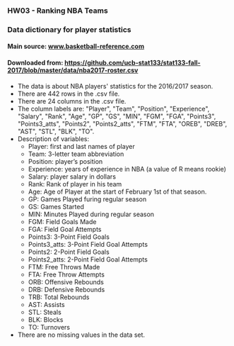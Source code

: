 ### HW03 - Ranking NBA Teams
### Data dictionary for player statistics

#### Main source: www.basketball-reference.com
#### Downloaded from: https://github.com/ucb-stat133/stat133-fall-2017/blob/master/data/nba2017-roster.csv

* The data is about NBA players' statistics for the 2016/2017 season.
* There are 442 rows in the .csv file.
* There are 24 columns in the .csv file.
* The column labels are: "Player", "Team", "Position", "Experience", "Salary", "Rank", "Age", "GP", "GS", "MIN", "FGM", "FGA", "Points3", "Points3_atts", "Points2", "Points2_atts", "FTM", "FTA", "OREB", "DREB", "AST", "STL", "BLK", "TO".
* Description of variables:
    - Player: first and last names of player
    - Team: 3-letter team abbreviation
    - Position: player’s position
    - Experience: years of experience in NBA (a value of R means rookie)
    - Salary: player salary in dollars
    - Rank: Rank of player in his team
    - Age: Age of Player at the start of February 1st of that season.
    - GP: Games Played furing regular season
    - GS: Games Started
    - MIN: Minutes Played during regular season
    - FGM: Field Goals Made
    - FGA: Field Goal Attempts
    - Points3: 3-Point Field Goals
    - Points3_atts: 3-Point Field Goal Attempts
    - Points2: 2-Point Field Goals
    - Points2_atts: 2-Point Field Goal Attempts
    - FTM: Free Throws Made
    - FTA: Free Throw Attempts
    - ORB: Offensive Rebounds
    - DRB: Defensive Rebounds
    - TRB: Total Rebounds
    - AST: Assists
    - STL: Steals
    - BLK: Blocks
    - TO: Turnovers
* There are no missing values in the data set.